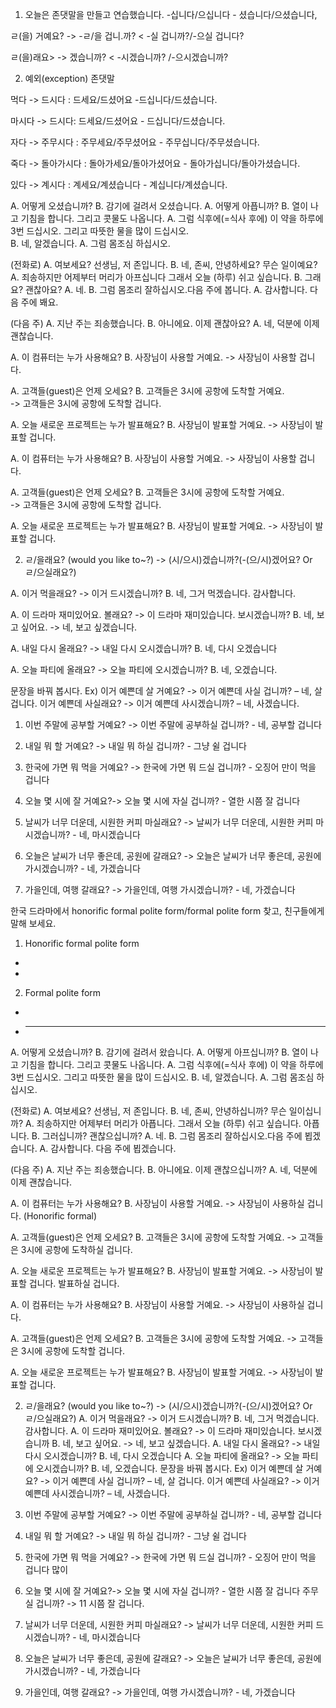 1. 오늘은 존댓말을 만들고 연습했습니다. -십니다/으십니다 - 셨습니다/으셨습니다,

ㄹ(을) 거예요? -> -ㄹ/을 겁니.까? < -실 겁니까?/-으실 겁니다?

ㄹ(을)래요> -> 겠습니까? < -시겠습니까? /-으시겠습니까?

2. 예외(exception) 존댓말

먹다 -> 드시다 : 드세요/드셨어요 -드십니다/드셨습니다.

마시다 -> 드시다: 드세요/드셨어요 - 드십니다/드셨습니다.

자다 -> 주무시다 : 주무세요/주무셨어요 - 주무십니다/주무셨습니다.

죽다 -> 돌아가시다 : 돌아가세요/돌아가셨어요 - 돌아가십니다/돌아가셨습니다.

있다 -> 계시다 : 계세요/계셨습니다 - 계십니다/계셨습니다.

A. 어떻게 오셨습니까?
B. 감기에 걸려서 오셨습니다.
A. 어떻게 아픕니까?
B. 열이 나고 기침을 합니다. 그리고 콧물도 나옵니다.
A. 그럼 식후에(=식사 후에) 이 약을 하루에 3번 드십시오.
그리고 따뜻한 물을 많이 드십시오.  
B. 네, 알겠습니다.
A. 그럼 몸조심 하십시오.

(전화로)
A. 여보세요? 선생님, 저 존입니다.
B. 네, 존씨, 안녕하세요? 무슨 일이예요?
A. 죄송하지만 어제부터 머리가 아프십니다 그래서 오늘 (하루) 쉬고 싶습니다.
B. 그래요? 괜찮아요?
A. 네.
B. 그럼 몸조리 잘하십시오.다음 주에 봅니다.
A. 감사합니다. 다음 주에 봬요.

(다음 주)
A. 지난 주는 죄송했습니다.
B. 아니에요. 이제 괜찮아요?
A. 네, 덕분에 이제 괜찮습니다.

A. 이 컴퓨터는 누가 사용해요?
B. 사장님이 사용할 거예요.
-> 사장님이 사용할 겁니다.

A. 고객들(guest)은 언제 오세요?
B. 고객들은 3시에 공항에 도착할 거예요.  
 -> 고객들은 3시에 공항에 도착할 겁니다.

A. 오늘 새로운 프로젝트는 누가 발표해요?
B. 사장님이 발표할 거예요.
-> 사장님이 발표할 겁니다.

A. 이 컴퓨터는 누가 사용해요?
B. 사장님이 사용할 거예요.
-> 사장님이 사용할 겁니다.

A. 고객들(guest)은 언제 오세요?
B. 고객들은 3시에 공항에 도착할 거예요.  
 -> 고객들은 3시에 공항에 도착할 겁니다.

A. 오늘 새로운 프로젝트는 누가 발표해요?
B. 사장님이 발표할 거예요.
-> 사장님이 발표할 겁니다.

2. ㄹ/을래요? (would you like to~?)
   -> (시/으시)겠습니까?(-(으/시)겠어요? Or ㄹ/으실래요?)

A. 이거 먹을래요? -> 이거 드시겠습니까?
B. 네, 그거 먹겠습니다. 감사합니다.

A. 이 드라마 재미있어요. 볼래요? -> 이 드라마 재미있습니다. 보시겠습니까?
B. 네, 보고 싶어요. -> 네, 보고 싶겠습니다.

A. 내일 다시 올래요? -> 내일 다시 오시겠습니까?
B. 네, 다시 오겠습니다

A. 오늘 파티에 올래요? -> 오늘 파티에 오시겠습니까?
B. 네, 오겠습니다.

문장을 바꿔 봅시다.
Ex) 이거 예쁜데 살 거예요? -> 이거 예쁜데 사실 겁니까? – 네, 살 겁니다.
이거 예쁜데 사실래요? -> 이거 예쁜데 사시겠습니까? – 네, 사겠습니다.

1. 이번 주말에 공부할 거예요? -> 이번 주말에 공부하실 겁니까? - 네, 공부할 겁니다
2. 내일 뭐 할 거예요? -> 내일 뭐 하실 겁니까? - 그냥 쉴 겁니다
3. 한국에 가면 뭐 먹을 거예요? -> 한국에 가면 뭐 드실 겁니까? - 오징어 만이 먹을 겁니다
4. 오늘 몇 시에 잘 거예요?-> 오늘 몇 시에 자실 겁니까? - 열한 시쯤 잘 겁니다

5. 날씨가 너무 더운데, 시원한 커피 마실래요? -> 날씨가 너무 더운데, 시원한 커피 마시겠습니까? - 네, 마시겠습니다
6. 오늘은 날씨가 너무 좋은데, 공원에 갈래요? -> 오늘은 날씨가 너무 좋은데, 공원에 가시겠습니까? - 네, 가겠습니다
7. 가을인데, 여행 갈래요? -> 가을인데, 여행 가시겠습니까? - 네, 가겠습니다

한국 드라마에서 honorific formal polite form/formal polite form 찾고, 친구들에게 말해 보세요.

1. Honorific formal polite form

-
-

2. Formal polite form

-
- ***

A. 어떻게 오셨습니까?
B. 감기에 걸려서 왔습니다.
A. 어떻게 아프십니까?
B. 열이 나고 기침을 합니다. 그리고 콧물도 나옵니다.
A. 그럼 식후에(=식사 후에) 이 약을 하루에 3번 드십시오.
그리고 따뜻한 물을 많이 드십시오.
B. 네, 알겠습니다.
A. 그럼 몸조심 하십시오.

(전화로)
A. 여보세요? 선생님, 저 존입니다.
B. 네, 존씨, 안녕하십니까? 무슨 일이십니까?
A. 죄송하지만 어제부터 머리가 아픕니다. 그래서 오늘 (하루) 쉬고 싶습니다. 아픕니다.
B. 그러십니까? 괜찮으십니까?
A. 네.
B. 그럼 몸조리 잘하십시오.다음 주에 뵙겠습니다.
A. 감사합니다. 다음 주에 뵙겠습니다.

(다음 주)
A. 지난 주는 죄송했습니다.
B. 아니에요. 이제 괜찮으십니까?
A. 네, 덕분에 이제 괜찮습니다.

A. 이 컴퓨터는 누가 사용해요?
B. 사장님이 사용할 거예요.
-> 사장님이 사용하실 겁니다. (Honorific formal)

A. 고객들(guest)은 언제 오세요?
B. 고객들은 3시에 공항에 도착할 거예요.
-> 고객들은 3시에 공항에 도착하실 겁니다.

A. 오늘 새로운 프로젝트는 누가 발표해요?
B. 사장님이 발표할 거예요.
-> 사장님이 발표할 겁니다. 발표하실 겁니다.

A. 이 컴퓨터는 누가 사용해요?
B. 사장님이 사용할 거예요.
-> 사장님이 사용하실 겁니다.

A. 고객들(guest)은 언제 오세요?
B. 고객들은 3시에 공항에 도착할 거예요.
-> 고객들은 3시에 공항에 도착할 겁니다.

A. 오늘 새로운 프로젝트는 누가 발표해요?
B. 사장님이 발표할 거예요.
-> 사장님이 발표할 겁니다.

2. ㄹ/을래요? (would you like to~?)
   -> (시/으시)겠습니까?(-(으/시)겠어요? Or ㄹ/으실래요?)
   A. 이거 먹을래요? -> 이거 드시겠습니까?
   B. 네, 그거 먹겠습니다. 감사합니다.
   A. 이 드라마 재미있어요. 볼래요? -> 이 드라마 재미있습니다. 보시겠습니까
   B. 네, 보고 싶어요. -> 네, 보고 싶겠습니다.
   A. 내일 다시 올래요? -> 내일 다시 오시겠습니까?
   B. 네, 다시 오겠습니다
   A. 오늘 파티에 올래요? -> 오늘 파티에 오시겠습니까?
   B. 네, 오겠습니다.
   문장을 바꿔 봅시다.
   Ex) 이거 예쁜데 살 거예요? -> 이거 예쁜데 사실 겁니까? – 네, 살 겁니다.
   이거 예쁜데 사실래요? -> 이거 예쁜데 사시겠습니까? – 네, 사겠습니다.

1. 이번 주말에 공부할 거예요? -> 이번 주말에 공부하실 겁니까? - 네, 공부할 겁니다
1. 내일 뭐 할 거예요? -> 내일 뭐 하실 겁니까? - 그냥 쉴 겁니다
1. 한국에 가면 뭐 먹을 거예요? -> 한국에 가면 뭐 드실 겁니까? - 오징어 만이 먹을 겁니다 많이
1. 오늘 몇 시에 잘 거예요?-> 오늘 몇 시에 자실 겁니까? - 열한 시쯤 잘 겁니다 주무실 겁니까? -> 11 시쯤 잘 겁니다.
1. 날씨가 너무 더운데, 시원한 커피 마실래요? -> 날씨가 너무 더운데, 시원한 커피 드시겠습니까? - 네, 마시겠습니다
1. 오늘은 날씨가 너무 좋은데, 공원에 갈래요? -> 오늘은 날씨가 너무 좋은데, 공원에 가시겠습니까? - 네, 가겠습니다
1. 가을인데, 여행 갈래요? -> 가을인데, 여행 가시겠습니까? - 네, 가겠습니다
